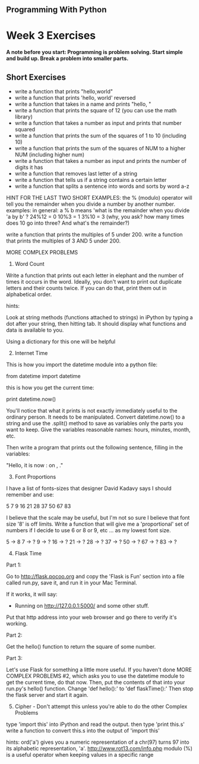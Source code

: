 ## Programming With Python 
# Week 3 Exercises 

#### A note before you start: Programming is problem solving.  Start simple and build up.  Break a problem into smaller parts. 

## Short Exercises 

+ write a function that prints "hello,world" 
+ write a function that prints 'hello, world' reversed
+ write a function that takes in a name and prints "hello, <name>" 
+ write a function that prints the square of 12 (you can use the math library)
+ write a function that takes a number as input and prints that number squared 
+ write a function that prints the sum of the squares of 1 to 10 (including 10) 
+ write a function that prints the sum of the squares of NUM to a higher NUM (including higher num) 
+ write a function that takes a number as input and prints the number of digits it has 
+ write a function that removes last letter of a string 
+ write a function that tells us if a string contains a certain letter 
+ write a function that splits a sentence into words and sorts by word a-z 

HINT FOR THE LAST TWO SHORT EXAMPLES: 
the % (modulo) operator will tell you the remainder when you divide a number by another number. 
examples: 
in general: a % b means 'what is the remainder when you divide 'a by b' ? 
24%12 = 0 
10%3 = 1 
3%10 = 3 (why, you ask? how many times does 10 go into three? And what's the remainder?) 

write a function that prints the multiples of 5 under 200. 
write a function that prints the multiples of 3 AND 5 under 200. 




MORE COMPLEX PROBLEMS 

1) Word Count 

Write a function that prints out each letter in elephant and the number of times it occurs in the word. 
Ideally, you don't want to print out duplicate letters and their counts twice. 
If you can do that, print them out in alphabetical order. 

hints: 

Look at string methods (functions attached to strings) in iPython by typing a dot after your string, then hitting tab. It should display what functions and data is available to you. 

Using a dictionary for this one will be helpful 



2) Internet Time 

This is how you import the datetime module into a python file: 

from datetime import datetime 

this is how you get the current time: 

print datetime.now() 

You'll notice that what it prints is not exactly immediately useful to the ordinary person. It needs to be manipulated. Convert datetime.now() to a string and use the .split() method to save as variables only the parts you want to keep. Give the variables reasonable names: hours, minutes, month, etc. 

Then write a program that prints out the following sentence, filling in the variables: 

"Hello, it is now <Hour>:<Minute> on <Weekday>, <Month> <Day of the Month>." 

3) Font Proportions 

I have a list of fonts-sizes that designer David Kadavy says I should remember and use: 

5 
7 
9 
16 
21 
28 
37 
50 
67 
83 

I believe that the scale may be useful, but I'm not so sure I believe that font size '8' is off limits. Write a function that will give me a 'proportional' set of numbers if I decide to use 6 or 8 or 9, etc ... as my lowest font size. 

5 -> 8 
7 -> ? 
9 -> ? 
16 -> ? 
21 -> ? 
28 -> ? 
37 -> ? 
50 -> ? 
67 -> ? 
83 -> ? 



4) Flask Time 

Part 1: 

Go to http://flask.pocoo.org and copy the 'Flask is Fun' section into a file called run.py, save it, and run it in your Mac Terminal. 

If it works, it will say: 

* Running on http://127.0.0.1:5000/ and some other stuff. 

Put that http address into your web browser and go there to verify it's working. 

Part 2: 

Get the hello() function to return the square of some number. 

Part 3: 

Let's use Flask for something a little more useful. If you haven't done MORE COMPLEX PROBLEMS #2, which asks you to use the datetime module to get the current time, do that now. Then, put the contents of that into your run.py's hello() function. Change 'def hello():' to 'def flaskTime():' Then stop the flask server and start it again. 


5) Cipher - Don't attempt this unless you're able to do the other Complex Problems 

type 'import this' into iPython and read the output. 
then type 'print this.s' 
write a function to convert this.s into the output of 'import this' 

hints: 
ord('a') gives you a numeric representation of a 
chr(97) turns 97 into its alphabetic representation, 'a'. 
http://www.rot13.com/info.php 
modulo (%) is a useful operator when keeping values in a specific range 
